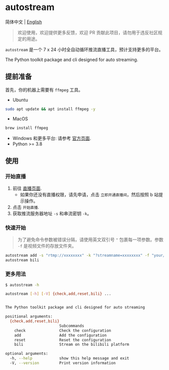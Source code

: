 # autostream

简体中文 | [English](./README-en.md)

> 欢迎使用，欢迎提供更多反馈，欢迎 PR 贡献此项目，请勿用于违反社区规定的用途。

`autostream` 是一个 7 x 24 小时全自动循环推流直播工具，预计支持更多的平台。

The Python toolkit package and cli designed for auto streaming.

## 提前准备

首先，你的机器上需要有 `ffmpeg` 工具。

- Ubuntu

```bash
sudo apt update && apt install ffmpeg -y
```

- MacOS

```bash
brew install ffmpeg
```

- Windows 和更多平台: 请参考 [官方页面](https://www.ffmpeg.org/download.html).
- Python >= 3.8

## 使用

### 开始直播

1. 前往 [直播页面](https://link.bilibili.com/p/center/index#/my-room/start-live).
   - 如果你还没有直播权限，请先申请，点击 `立即开通直播间`，然后按照 b 站提示操作。
2. 点击 `开始直播`.
3. 获取推流服务器地址 `-s` 和串流密钥 `-k`。

### 快速开始

> 为了避免命令参数被错误分隔，请使用英文双引号 `"` 包裹每一项参数。参数 `-f` 是视频文件的存放文件夹。

```bash
autostream add -s "rtmp://xxxxxxxx" -k "?streamname=xxxxxxxx" -f "your/folder/path"
autostream bili
```

### 更多用法

```bash
$ autostream -h

autostream [-h] [-V] {check,add,reset,bili} ...


The Python toolkit package and cli designed for auto streaming

positional arguments:
  {check,add,reset,bili}
                        Subcommands
    check               Check the configuration
    add                 Add the configuration
    reset               Reset the configuration
    bili                Stream on the bilibili platform

optional arguments:
  -h, --help            show this help message and exit
  -V, --version         Print version information
```